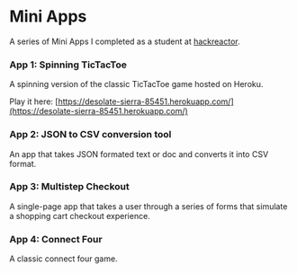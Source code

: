 # Mini Apps
A series of Mini Apps I completed as a student at [hackreactor](http://hackreactor.com).

### App 1: Spinning TicTacToe 
A spinning version of the classic TicTacToe game hosted on Heroku.

Play it here: [https://desolate-sierra-85451.herokuapp.com/](https://desolate-sierra-85451.herokuapp.com/)

### App 2: JSON to CSV conversion tool
An app that takes JSON formated text or doc and converts it into CSV format.

### App 3: Multistep Checkout
A single-page app that takes a user through a series of forms that simulate a shopping cart checkout experience.

### App 4: Connect Four
A classic connect four game.
